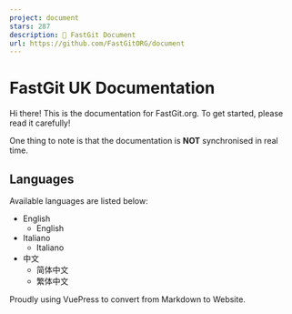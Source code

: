 ```yaml
---
project: document
stars: 287
description: 📄 FastGit Document
url: https://github.com/FastGitORG/document
---
```


FastGit UK Documentation
========================

Hi there! This is the documentation for FastGit.org. To get started, please read it carefully!

One thing to note is that the documentation is **NOT** synchronised in real time.

Languages
---------

Available languages are listed below:

-   English
    -   English
-   Italiano
    -   Italiano
-   中文
    -   简体中文
    -   繁体中文

Proudly using VuePress to convert from Markdown to Website.
